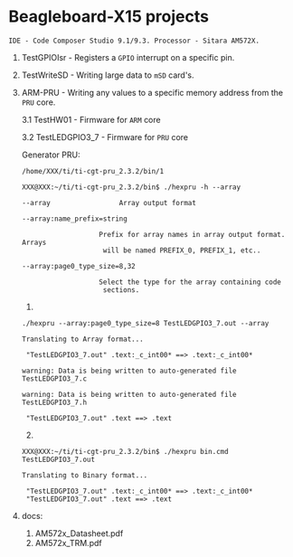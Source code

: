 # Beagleboard-X15 projects

`IDE - Code Composer Studio 9.1/9.3. Processor - Sitara AM572X.`

1. TestGPIOIsr - Registers a `GPIO` interrupt on a specific pin.
2. TestWriteSD - Writing large data to `mSD` card's.
3. ARM-PRU - Writing any values to a specific memory address from the `PRU` core.

	3.1 TestHW01 - Firmware for `ARM` core

	3.2 TestLEDGPIO3_7 - Firmware for `PRU` core
	
	Generator PRU:

	`/home/XXX/ti/ti-cgt-pru_2.3.2/bin/1`

	`XXX@XXX:~/ti/ti-cgt-pru_2.3.2/bin$ ./hexpru -h --array`
	
	  `--array                 Array output format`
	  
	  `--array:name_prefix=string` 
	  
                          Prefix for array names in array output format. Arrays
                           will be named PREFIX_0, PREFIX_1, etc..
	  
	  `--array:page0_type_size=8,32` 
	  
                          Select the type for the array containing code
                           sections.


	1)
	`./hexpru --array:page0_type_size=8 TestLEDGPIO3_7.out --array`
	
	`Translating to Array format...`
	
		"TestLEDGPIO3_7.out" .text:_c_int00* ==> .text:_c_int00*
		
	`warning: Data is being written to auto-generated file TestLEDGPIO3_7.c`
	
	`warning: Data is being written to auto-generated file TestLEDGPIO3_7.h`
	
		"TestLEDGPIO3_7.out" .text ==> .text

	2)
	`XXX@XXX:~/ti/ti-cgt-pru_2.3.2/bin$ ./hexpru bin.cmd TestLEDGPIO3_7.out`
	
	`Translating to Binary format...`
	
		"TestLEDGPIO3_7.out" .text:_c_int00* ==> .text:_c_int00*
		"TestLEDGPIO3_7.out" .text ==> .text

	
4. docs:
	1. AM572x_Datasheet.pdf
	2. AM572x_TRM.pdf
	
